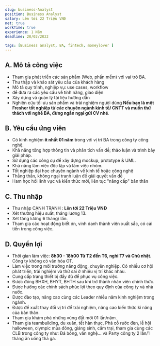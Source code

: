 ```yaml
---
slug: business-Analyst
position: Business Analyst
salary: Lên tới 22 Triệu VNĐ
net: true
workTime: true
experience: 1 Năm
deadline: 20/02/2022

tags: [Business analyst, BA, fintech, moneylover ]
---
```


## A. Mô tả công việc

- Tham gia phát triển các sản phẩm (Web, phần mềm) với vai trò BA. 
- Thu thập và khảo sát yêu cầu của khách hàng
- Mô tả quy trình, nghiệp vụ: use cases, workflow
- để đưa ra các yêu cầu về tính năng, giao diện
- Xây dựng và quản lý tài liệu hướng dẫn
- Nghiên cứu tối ưu sản phẩm và trải nghiệm người dùng 
**Nếu bạn là một Fresher tốt nghiệp từ các chuyên ngành kinh tế/ CNTT và muốn thử thách với nghề BA, đừng ngần ngại gửi CV nhé**.


## B. Yêu cầu ứng viên
- Có kinh nghiệm **ít nhất 01 năm** trong với vị trí BA trong công ty công nghệ.
- Khả năng tổng hợp thông tin và phân tích vấn đề; thảo luận và trình bày giải pháp.
- Sử dụng các công cụ để xây dựng mockup, prototype & UML.
- Khả năng làm việc độc lập và làm việc nhóm. 
- Tốt nghiệp đại học chuyên ngành về kinh tế hoặc công nghệ
- Thẳng thắn, không ngại tranh luận để giải quyết vấn đề
- Ham học hỏi lĩnh vực và kiến thức mới, liên tục "nâng cấp" bản thân 

## C. Thu nhập

- Thu nhập CẠNH TRANH : **Lên tới 22 Triệu VNĐ**
- Xét thưởng hiệu suất, tháng lương 13.
- Xét tăng lương 6 tháng/ lần.
- Tham gia các hoạt động biết ơn, vinh danh thành viên xuất sắc, có cải tiến trong công việc.

## D. Quyền lợi

- Thời gian làm việc: **8h30 - 18h00 Từ T2 đến T6, nghỉ T7 và Chủ nhật**. Công ty không có văn hóa OT.
- Làm việc trong môi trường năng động, chuyên nghiệp. Có nhiều cơ hội phát triển, trải nghiệm và thử sai ở nhiều vị trí khác nhau.
- Cung cấp trang thiết bị đầy đủ để phục vụ công việc.
- Được đóng BHXH, BHYT, BHTH sau khi trở thành nhân viên chính thức.
- Được hưởng các chính sách phúc lợi theo quy định của công ty và nhà nước.
- Được đào tạo, nâng cao cùng các Leader nhiều năm kinh nghiệm trong ngành.
- Được đề xuất thay đổi vị trí để trải nghiệm, nâng cao kiến thức kĩ năng của bản thân.
- Tham gia khám phá những vùng đất mới 01 lần/năm.
- Tham gia teambuilding, du xuân, tết hàn thực, Phá cỗ rước đèn, lễ hội halloween, olympic mùa đông, giáng sinh, cắm trại, tham gia cùng các CLB trong công ty như: Đá bóng, văn nghệ… và Party công ty 2 lần/1 tháng ăn uống thả ga.


